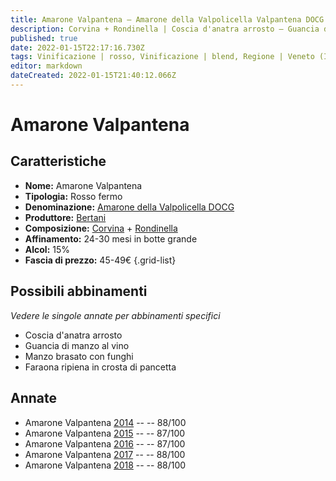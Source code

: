 ```yaml
---
title: Amarone Valpantena – Amarone della Valpolicella Valpantena DOCG – Bertani – Veneto (IT) – 45-49€ – 3★
description: Corvina + Rondinella | Coscia d'anatra arrosto – Guancia di manzo al vino – Manzo brasato con funghi – Faraona ripiena in crosta di pancetta – Capriolo in salsa di ribes
published: true
date: 2022-01-15T22:17:16.730Z
tags: Vinificazione | rosso, Vinificazione | blend, Regione | Veneto (IT), Vinificazione | fermo, Vitigni | Corvina, Vitigni | Corvinone, Vitigni | Rondinella, Prezzi | 45-49€, Valutazioni | 3 stelle, Alimento | anatra, Alimento | manzo, Alimento | faraona, Cottura | arrosto, Cottura | brasato, Aromatizzazione | al vino, Aromatizzazione | con funghi, Aromatizzazione | al ribes
editor: markdown
dateCreated: 2022-01-15T21:40:12.066Z
---
```


# Amarone Valpantena

## Caratteristiche
- **Nome:** Amarone Valpantena
- **Tipologia:** Rosso fermo
- **Denominazione:** [Amarone della Valpolicella DOCG](/denominazioni/Italia/Veneto/DOCG/Amarone-della-Valpolicella)
- **Produttore:** [Bertani](/produttori/Italia/Veneto/Bertani) 
- **Composizione:** [Corvina](/vitigni/Italia/bacca-nera/corvina) + [Rondinella](/vitigni/Italia/bacca-nera/rondinella)
- **Affinamento:** 24-30 mesi in botte grande
- **Alcol:** 15%
- **Fascia di prezzo:** 45-49€
{.grid-list}


## Possibili abbinamenti
*Vedere le singole annate per abbinamenti specifici*

- Coscia d'anatra arrosto
- Guancia di manzo al vino
- Manzo brasato con funghi
- Faraona ripiena in crosta di pancetta

## Annate
- Amarone Valpantena [2014](vini/Italia/Veneto/Bertani/Amarone-Valpantena/2014) -- <span class="star-3"></span> -- 88/100
- Amarone Valpantena [2015](vini/Italia/Veneto/Bertani/Amarone-Valpantena/2015) -- <span class="star-3"></span> -- 87/100
- Amarone Valpantena [2016](vini/Italia/Veneto/Bertani/Amarone-Valpantena/2016) -- <span class="star-3"></span> -- 87/100
- Amarone Valpantena [2017](vini/Italia/Veneto/Bertani/Amarone-Valpantena/2017) -- <span class="star-3"></span> -- 88/100
- Amarone Valpantena [2018](vini/Italia/Veneto/Bertani/Amarone-Valpantena/2018) -- <span class="star-3"></span> -- 88/100